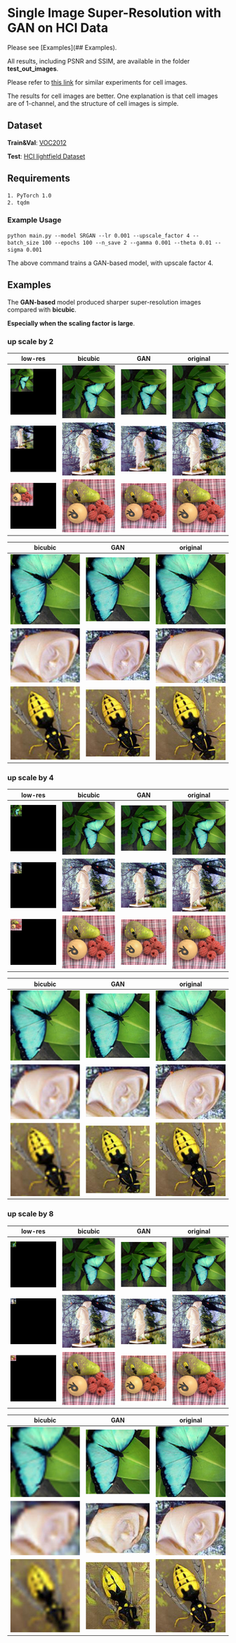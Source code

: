 # Single Image Super-Resolution with GAN on HCI Data

Please see [Examples](## Examples).

All results, including PSNR and SSIM, are available in the folder **test_out_images**.

Please refer to [this link](https://zhaopku.github.io/sr.html) for similar experiments for cell images. 

The results for cell images are better. One explanation is that cell images are of 1-channel, and the structure of
cell images is simple.

## Dataset

**Train&Val**: [VOC2012](http://host.robots.ox.ac.uk/pascal/VOC/voc2012/)

**Test**: [HCI lightfield Dataset](http://lightfieldgroup.iwr.uni-heidelberg.de/?page_id=713)

## Requirements
    1. PyTorch 1.0
    2. tqdm

### Example Usage
    
    python main.py --model SRGAN --lr 0.001 --upscale_factor 4 --batch_size 100 --epochs 100 --n_save 2 --gamma 0.001 --theta 0.01 --sigma 0.001
        
The above command trains a GAN-based model, with upscale factor 4.
        
## Examples

The **GAN-based** model produced sharper super-resolution images compared with **bicubic**. 

**Especially when the scaling factor is large**.

### up scale by 2

**low-res**   |  **bicubic** | **GAN** | **original**
:-------------------------:|:-------------------------:|:-------------------------:|:-------------------------:
![low-res](test_out_images/papillon/up_2/index_0_lr.jpg)  |  ![bicubic](test_out_images/papillon/up_2/index_0_bi.jpg) |  ![GAN](test_out_images/papillon/up_2/index_0_sr.jpg)|  ![original](test_out_images/papillon/up_2/index_0_hr.jpg)
![low-res](test_out_images/statue/up_2/index_0_lr.jpg)  |  ![bicubic](test_out_images/statue/up_2/index_0_bi.jpg) |  ![GAN](test_out_images/statue/up_2/index_0_sr.jpg)|  ![original](test_out_images/statue/up_2/index_0_hr.jpg)
![low-res](test_out_images/stillLife/up_2/index_0_lr.jpg)  |  ![bicubic](test_out_images/stillLife/up_2/index_0_bi.jpg) |  ![GAN](test_out_images/stillLife/up_2/index_0_sr.jpg)|  ![original](test_out_images/stillLife/up_2/index_0_hr.jpg)

 **bicubic** | **GAN** | **original**
:-------------------------:|:-------------------------:|:-------------------------:
![bicubic](test_out_images/papillon/up_2/cr_index_0_bi.jpg) |  ![GAN](test_out_images/papillon/up_2/cr_index_0_sr.jpg)|  ![original](test_out_images/papillon/up_2/cr_index_0_hr.jpg)
![bicubic](test_out_images/statue/up_2/cr_index_0_bi.jpg) |  ![GAN](test_out_images/statue/up_2/cr_index_0_sr.jpg)|  ![original](test_out_images/statue/up_2/cr_index_0_hr.jpg)
![bicubic](test_out_images/stillLife/up_2/cr_index_0_bi.jpg) |  ![GAN](test_out_images/stillLife/up_2/cr_index_0_sr.jpg)|  ![original](test_out_images/stillLife/up_2/cr_index_0_hr.jpg)


### up scale by 4

**low-res**   |  **bicubic** | **GAN** | **original**
:-------------------------:|:-------------------------:|:-------------------------:|:-------------------------:
![low-res](test_out_images/papillon/up_4/index_0_lr.jpg)  |  ![bicubic](test_out_images/papillon/up_4/index_0_bi.jpg) |  ![GAN](test_out_images/papillon/up_4/index_0_sr.jpg)|  ![original](test_out_images/papillon/up_4/index_0_hr.jpg)
![low-res](test_out_images/statue/up_4/index_0_lr.jpg)  |  ![bicubic](test_out_images/statue/up_4/index_0_bi.jpg) |  ![GAN](test_out_images/statue/up_4/index_0_sr.jpg)|  ![original](test_out_images/statue/up_4/index_0_hr.jpg)
![low-res](test_out_images/stillLife/up_4/index_0_lr.jpg)  |  ![bicubic](test_out_images/stillLife/up_4/index_0_bi.jpg) |  ![GAN](test_out_images/stillLife/up_4/index_0_sr.jpg)|  ![original](test_out_images/stillLife/up_4/index_0_hr.jpg)

 **bicubic** | **GAN** | **original**
:-------------------------:|:-------------------------:|:-------------------------:
![bicubic](test_out_images/papillon/up_4/cr_index_0_bi.jpg) |  ![GAN](test_out_images/papillon/up_4/cr_index_0_sr.jpg)|  ![original](test_out_images/papillon/up_4/cr_index_0_hr.jpg)
![bicubic](test_out_images/statue/up_4/cr_index_0_bi.jpg) |  ![GAN](test_out_images/statue/up_4/cr_index_0_sr.jpg)|  ![original](test_out_images/statue/up_4/cr_index_0_hr.jpg)
![bicubic](test_out_images/stillLife/up_4/cr_index_0_bi.jpg) |  ![GAN](test_out_images/stillLife/up_4/cr_index_0_sr.jpg)|  ![original](test_out_images/stillLife/up_4/cr_index_0_hr.jpg)

### up scale by 8

**low-res**   |  **bicubic** | **GAN** | **original**
:-------------------------:|:-------------------------:|:-------------------------:|:-------------------------:
![low-res](test_out_images/papillon/up_8/index_0_lr.jpg)  |  ![bicubic](test_out_images/papillon/up_8/index_0_bi.jpg) |  ![GAN](test_out_images/papillon/up_8/index_0_sr.jpg)|  ![original](test_out_images/papillon/up_8/index_0_hr.jpg)
![low-res](test_out_images/statue/up_8/index_0_lr.jpg)  |  ![bicubic](test_out_images/statue/up_8/index_0_bi.jpg) |  ![GAN](test_out_images/statue/up_8/index_0_sr.jpg)|  ![original](test_out_images/statue/up_8/index_0_hr.jpg)
![low-res](test_out_images/stillLife/up_8/index_0_lr.jpg)  |  ![bicubic](test_out_images/stillLife/up_8/index_0_bi.jpg) |  ![GAN](test_out_images/stillLife/up_8/index_0_sr.jpg)|  ![original](test_out_images/stillLife/up_8/index_0_hr.jpg)

 **bicubic** | **GAN** | **original**
:-------------------------:|:-------------------------:|:-------------------------:
![bicubic](test_out_images/papillon/up_8/cr_index_0_bi.jpg) |  ![GAN](test_out_images/papillon/up_8/cr_index_0_sr.jpg)|  ![original](test_out_images/papillon/up_8/cr_index_0_hr.jpg)
![bicubic](test_out_images/statue/up_8/cr_index_0_bi.jpg) |  ![GAN](test_out_images/statue/up_8/cr_index_0_sr.jpg)|  ![original](test_out_images/statue/up_8/cr_index_0_hr.jpg)
![bicubic](test_out_images/stillLife/up_8/cr_index_0_bi.jpg) |  ![GAN](test_out_images/stillLife/up_8/cr_index_0_sr.jpg)|  ![original](test_out_images/stillLife/up_8/cr_index_0_hr.jpg)
